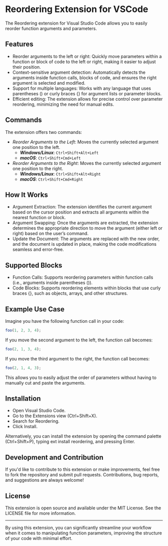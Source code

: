 # Reordering Extension for VSCode

The Reordering extension for Visual Studio Code allows you to easily reorder function arguments and parameters.

## Features

- Reorder arguments to the left or right: Quickly move parameters within a function or block of code to the left or right, making it easier to adjust their position.
- Context-sensitive argument detection: Automatically detects the arguments inside function calls, blocks of code, and ensures the right argument is selected and modified.
- Support for multiple languages: Works with any language that uses parentheses () or curly braces {} for argument lists or parameter blocks.
- Efficient editing: The extension allows for precise control over parameter reordering, minimizing the need for manual edits.

## Commands

The extension offers two commands:

- _Reorder Arguments to the Left_: Moves the currently selected argument one position to the left.
  - **_Windows/Linux_**: `Ctrl+Shift+Alt+Left`
  - **_macOS_**: `Ctrl+Shift+Cmd+Left`
- _Reorder Arguments to the Right_: Moves the currently selected argument one position to the right.
  - **_Windows/Linux_**: `Ctrl+Shift+Alt+Right`
  - **_macOS_**: `Ctrl+Shift+Cmd+Right`

## How It Works

- Argument Extraction: The extension identifies the current argument based on the cursor position and extracts all arguments within the nearest function or block.
- Argument Swapping: Once the arguments are extracted, the extension determines the appropriate direction to move the argument (either left or right) based on the user’s command.
- Update the Document: The arguments are replaced with the new order, and the document is updated in place, making the code modifications seamless and error-free.

## Supported Blocks

- Function Calls: Supports reordering parameters within function calls (i.e., arguments inside parentheses ()).
- Code Blocks: Supports reordering elements within blocks that use curly braces {}, such as objects, arrays, and other structures.

## Example Use Case

Imagine you have the following function call in your code:

```js
foo(1, 2, 3, 4);
```

If you move the second argument to the left, the function call becomes:

```js
foo(2, 1, 3, 4);
```

If you move the third argument to the right, the function call becomes:

```js
foo(2, 1, 4, 3);
```

This allows you to easily adjust the order of parameters without having to manually cut and paste the arguments.

## Installation

- Open Visual Studio Code.
- Go to the Extensions view (Ctrl+Shift+X).
- Search for Reordering.
- Click Install.

Alternatively, you can install the extension by opening the command palette (Ctrl+Shift+P), typing ext install reordering, and pressing Enter.

## Development and Contribution

If you'd like to contribute to this extension or make improvements, feel free to fork the repository and submit pull requests. Contributions, bug reports, and suggestions are always welcome!

## License

This extension is open source and available under the MIT License. See the LICENSE file for more information.

---

By using this extension, you can significantly streamline your workflow when it comes to manipulating function parameters, improving the structure of your code with minimal effort.

